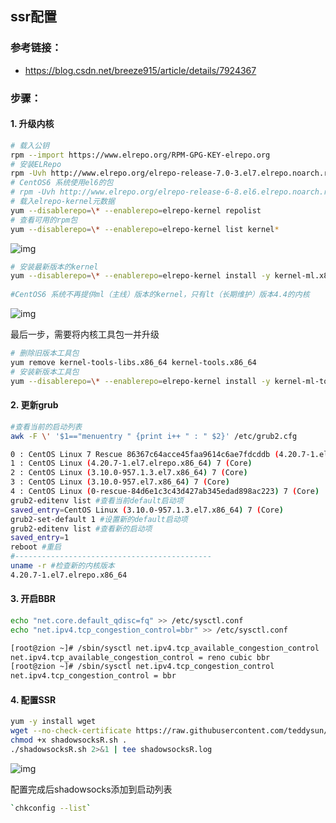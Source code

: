 ## ssr配置

### 参考链接：

* https://blog.csdn.net/breeze915/article/details/7924367

### 步骤：
#### 1. 升级内核

```bash
# 载入公钥
rpm --import https://www.elrepo.org/RPM-GPG-KEY-elrepo.org
# 安装ELRepo
rpm -Uvh http://www.elrepo.org/elrepo-release-7.0-3.el7.elrepo.noarch.rpm
# CentOS6 系统使用el6的包
# rpm -Uvh http://www.elrepo.org/elrepo-release-6-8.el6.elrepo.noarch.rpm
# 载入elrepo-kernel元数据
yum --disablerepo=\* --enablerepo=elrepo-kernel repolist
# 查看可用的rpm包
yum --disablerepo=\* --enablerepo=elrepo-kernel list kernel*
```

![img](https://yixing.github.io/img/k1-1024x412.png)

```bash
# 安装最新版本的kernel
yum --disablerepo=\* --enablerepo=elrepo-kernel install -y kernel-ml.x86_64
 
#CentOS6 系统不再提供ml（主线）版本的kernel，只有lt（长期维护）版本4.4的内核
```
![img](https://yixing.github.io/img/k2-1024x551.png)

最后一步，需要将内核工具包一并升级

```bash
# 删除旧版本工具包
yum remove kernel-tools-libs.x86_64 kernel-tools.x86_64
# 安装新版本工具包
yum --disablerepo=\* --enablerepo=elrepo-kernel install -y kernel-ml-tools.x86_64
```

#### 2. 更新grub

```bash
#查看当前的启动列表
awk -F \' '$1=="menuentry " {print i++ " : " $2}' /etc/grub2.cfg 

0 : CentOS Linux 7 Rescue 86367c64acce45faa9614c6ae7fdcddb (4.20.7-1.el7.elrepo.x86_64)
1 : CentOS Linux (4.20.7-1.el7.elrepo.x86_64) 7 (Core)
2 : CentOS Linux (3.10.0-957.1.3.el7.x86_64) 7 (Core)
3 : CentOS Linux (3.10.0-957.el7.x86_64) 7 (Core)
4 : CentOS Linux (0-rescue-84d6e1c3c43d427ab345edad898ac223) 7 (Core)
grub2-editenv list #查看当前default启动项
saved_entry=CentOS Linux (3.10.0-957.1.3.el7.x86_64) 7 (Core)
grub2-set-default 1 #设置新的default启动项
grub2-editenv list #查看新的启动项
saved_entry=1
reboot #重启
#--------------------------------------------
uname -r #检查新的内核版本
4.20.7-1.el7.elrepo.x86_64
```

#### 3. 开启BBR

```bash
echo "net.core.default_qdisc=fq" >> /etc/sysctl.conf
echo "net.ipv4.tcp_congestion_control=bbr" >> /etc/sysctl.conf
```
```bash
[root@zion ~]# /sbin/sysctl net.ipv4.tcp_available_congestion_control
net.ipv4.tcp_available_congestion_control = reno cubic bbr
[root@zion ~]# /sbin/sysctl net.ipv4.tcp_congestion_control
net.ipv4.tcp_congestion_control = bbr
```

#### 4. 配置SSR

```bash
yum -y install wget
wget --no-check-certificate https://raw.githubusercontent.com/teddysun/shadowsocks_install/master/shadowsocksR.sh
chmod +x shadowsocksR.sh .
./shadowsocksR.sh 2>&1 | tee shadowsocksR.log
```

![img](https://yixing.github.io/img/ssr.png)

配置完成后shadowsocks添加到启动列表

```bash
`chkconfig --list`
```
